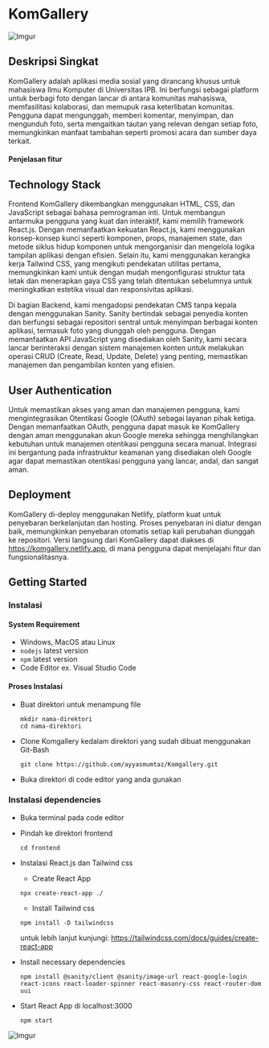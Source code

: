 # KomGallery

![Imgur](https://i.imgur.com/cv5aRu6.png)

## Deskripsi Singkat

KomGallery adalah aplikasi media sosial yang dirancang khusus untuk mahasiswa Ilmu Komputer di Universitas IPB. Ini berfungsi sebagai platform untuk berbagi foto dengan lancar di antara komunitas mahasiswa, memfasilitasi kolaborasi, dan memupuk rasa keterlibatan komunitas. Pengguna dapat mengunggah, memberi komentar, menyimpan, dan mengunduh foto, serta mengaitkan tautan yang relevan dengan setiap foto, memungkinkan manfaat tambahan seperti promosi acara dan sumber daya terkait.

#### Penjelasan fitur

## Technology Stack

Frontend KomGallery dikembangkan menggunakan HTML, CSS, dan JavaScript sebagai bahasa pemrograman inti. Untuk membangun antarmuka pengguna yang kuat dan interaktif, kami memilih framework React.js. Dengan memanfaatkan kekuatan React.js, kami menggunakan konsep-konsep kunci seperti komponen, props, manajemen state, dan metode siklus hidup komponen untuk mengorganisir dan mengelola logika tampilan aplikasi dengan efisien. Selain itu, kami menggunakan kerangka kerja Tailwind CSS, yang mengikuti pendekatan utilitas pertama, memungkinkan kami untuk dengan mudah mengonfigurasi struktur tata letak dan menerapkan gaya CSS yang telah ditentukan sebelumnya untuk meningkatkan estetika visual dan responsivitas aplikasi.

Di bagian Backend, kami mengadopsi pendekatan CMS tanpa kepala dengan menggunakan Sanity. Sanity bertindak sebagai penyedia konten dan berfungsi sebagai repositori sentral untuk menyimpan berbagai konten aplikasi, termasuk foto yang diunggah oleh pengguna. Dengan memanfaatkan API JavaScript yang disediakan oleh Sanity, kami secara lancar berinteraksi dengan sistem manajemen konten untuk melakukan operasi CRUD (Create, Read, Update, Delete) yang penting, memastikan manajemen dan pengambilan konten yang efisien.

## User Authentication

Untuk memastikan akses yang aman dan manajemen pengguna, kami mengintegrasikan Otentikasi Google (OAuth) sebagai layanan pihak ketiga. Dengan memanfaatkan OAuth, pengguna dapat masuk ke KomGallery dengan aman menggunakan akun Google mereka sehingga menghilangkan kebutuhan untuk manajemen otentikasi pengguna secara manual. Integrasi ini bergantung pada infrastruktur keamanan yang disediakan oleh Google agar dapat memastikan otentikasi pengguna yang lancar, andal, dan sangat aman.

## Deployment

KomGallery di-deploy menggunakan Netlify, platform kuat untuk penyebaran berkelanjutan dan hosting. Proses penyebaran ini diatur dengan baik, memungkinkan penyebaran otomatis setiap kali perubahan diunggah ke repositori. Versi langsung dari KomGallery dapat diakses di https://komgallery.netlify.app, di mana pengguna dapat menjelajahi fitur dan fungsionalitasnya.

## Getting Started

### Instalasi
#### System Requirement

- Windows, MacOS atau Linux
- `nodejs` latest version
- `npm` latest version
- Code Editor ex. Visual Studio Code

#### Proses Instalasi

- Buat direktori untuk menampung file
  ```
  mkdir nama-direktori
  cd nama-direktori
  ```
  
- Clone Komgallery kedalam direktori yang sudah dibuat menggunakan Git-Bash
  ```
  git clone https://github.com/ayyasmumtaz/Komgallery.git
  ```
  
- Buka direktori di code editor yang anda gunakan

### Instalasi dependencies

- Buka terminal pada code editor
  
- Pindah ke direktori frontend
  ```
  cd frontend
  ```
  
- Instalasi React.js dan Tailwind css
  
  - Create React App
  ```
  npx create-react-app ./
  ```
  
  - Install Tailwind css
  ```
  npm install -D tailwindcss
  ```
  
  untuk lebih lanjut kunjungi: https://tailwindcss.com/docs/guides/create-react-app
  
- Install necessary dependencies
  ```
  npm install @sanity/client @sanity/image-url react-google-login react-icons react-loader-spinner react-masonry-css react-router-dom uui
  ```
  
- Start React App di localhost:3000
  ```
  npm start
  ```
  
![Imgur](https://i.imgur.com/ogfqQym.png)




